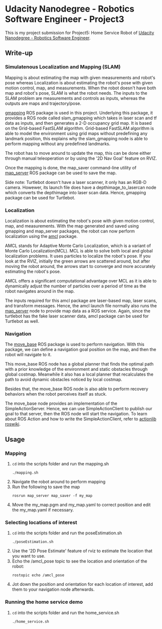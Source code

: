 # Udacity Nanodegree - Robotics Software Engineer - Project3

This is my project submission for Project5: Home Service Robot of [Udacity Nanodegree - Robotics Software Engineer](https://www.udacity.com/course/robotics-software-engineer--nd209?irclickid=U9u1PgV1xxyIROOV3m3wlTMuUkD0yqTMORvH3A0&irgwc=1&utm_source=affiliate&utm_medium=&aff=2298976&utm_term=&utm_campaign=__&utm_content=&adid=786224).

## Write-up
### Simulatenous Localization and Mapping (SLAM)
Mapping is about estimating the map with given measurements and robot's pose whereas Localization is about estimating the robot's pose with given motion control, map, and measurements. When the robot doesn't have both map and robot's pose, SLAM is what the robot needs. The inputs to the SLAM problem are measurements and controls as inputs, whereas the outputs are maps and trajectory/pose.

[gmapping](http://wiki.ros.org/gmapping) ROS package is used in this project. Underlying this package, it provides a ROS node called slam_gmapping which takes in laser scan and tf data as inputs, and then generates a 2-D occupancy grid map. It is based on the Grid-based FastSLAM algorithm. Grid-based FastSLAM algorithm is able to model the environment using grid maps without predefining any landmark position, this explains why the slam_gmapping node is able to perform mapping without any predefined landmarks.

The robot has to move around to update the map, this can be done either through manual teleoperation or by using the '2D Nav Goal' feature on RVIZ.

Once the mapping is done, the map_saver command-line utility of [map_server](http://wiki.ros.org/map_server) ROS package can be used to save the map.

Side note: Turtlebot doesn't have a laser scanner, it only has an RGB-D camera. Howewer, its launch file does have a depthimage_to_lasercan node which converts the depthimage into laser scan data. Hence, gmapping package can be used for Turtlebot.

### Localization
Localization is about estimating the robot's pose with given motion control, map, and measurements. With the map generated and saved using gmapping and map_server packages, the robot can now perform localization using the [amcl](http://wiki.ros.org/amcl) package.

AMCL stands for Adaptive Monte Carlo Localization, which is a variant of Monte Carlo Localization(MCL). MCL is able to solve both local and global localization problems. It uses particles to localize the robot's pose. If you look at the RVIZ, initially the green arrows are scattered around, but after moving the robot around, the arrows start to converge and more accurately estimating the robot's pose.

AMCL offers a significant computational advantage over MCL as it is able to dynamically adjust the number of particles over a period of time as the robot navigates around in the map. 

The inputs required for this amcl package are laser-based map, laser scans, and transform messages. Hence, the amcl launch file normally also runs the [map_server](http://wiki.ros.org/map_server) node to provide map data as a ROS service. Again, since the turtlebot has the fake laser scanner data, amcl package can be used for Turtlebot as well.

### Navigation
The [move_base](http://wiki.ros.org/move_base) ROS package is used to perform navigation. With this package, we can define a navigation goal position on the map, and then the robot will navigate to it.

This move_base ROS node has a global planner that finds the optimal path with a prior knowledge of the environment and static obstacles through global costmap. Meanwhile it also has a local planner that recalculates the path to avoid dynamic obstacles noticed by local costmap.

Besides that, the move_base ROS node is also able to perform recovery behaviors when the robot perceives itself as stuck. 

The move_base node provides an implementation of the SimpleActionServer. Hence, we can use SimpleActionClient to publish our goal to that server, then the ROS node will start the navigation. To learn about ROS Action and how to write the SimpleActionClient, refer to [actionlib roswiki](http://wiki.ros.org/actionlib).

## Usage
### Mapping
1. `cd` into the scripts folder and run the mapping.sh
    ```
    ./mapping.sh
    ```
2. Navigate the robot around to perform mapping
3. Run the following to save the map
    ```
    rosrun map_server map_saver -f my_map
    ```
4. Move the my_map.pgm and my_map.yaml to correct position and edit the my_map.yaml if necessary.

### Selecting locations of interest
1. `cd` into the scripts folder and run the poseEstimation.sh
    ```
    ./poseEstimation.sh
    ```
2. Use the '2D Pose Estimate' feature of rviz to estimate the location that you want to use.
3. Echo the /amcl_pose topic to see the location and orientation of the robot:
    ```
    rostopic echo /amcl_pose
    ```
4. Jot down the position and orientation for each location of interest, add them to your navigation node afterwards.

### Running the home service demo
1. `cd` into the scripts folder and run the home_service.sh
    ```
    ./home_service.sh
    ```
